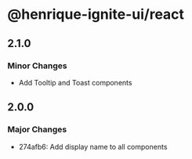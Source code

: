 # @henrique-ignite-ui/react

## 2.1.0

### Minor Changes

- Add Tooltip and Toast components

## 2.0.0

### Major Changes

- 274afb6: Add display name to all components
